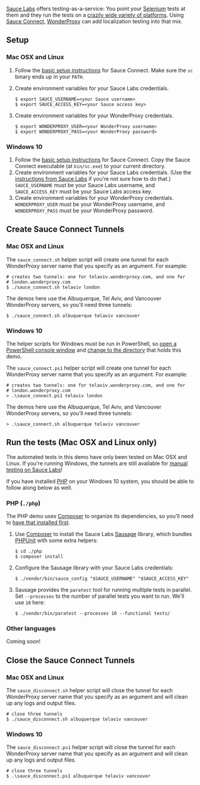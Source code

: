 [Sauce Labs](https://saucelabs.com/) offers testing-as-a-service: You point
your [Selenium](http://seleniumhq.org) tests at them and they run the tests on a [crazily wide
variety of platforms](https://saucelabs.com/platforms). Using [Sauce
Connect](https://wiki.saucelabs.com/display/DOCS/Sauce+Connect+Proxy),
[WonderProxy](https://wonderproxy.com) can add localization testing into that
mix.

## Setup

### Mac OSX and Linux

1. Follow the [basic setup
   instructions](https://wiki.saucelabs.com/display/DOCS/Setting+Up+Sauce+Connect+Proxy)
   for Sauce Connect. Make sure the `sc` binary ends up in your `PATH`.
2. Create environment variables for your Sauce Labs credentials.
   
   ```
   $ export SAUCE_USERNAME=<your Sauce username>
   $ export SAUCE_ACCESS_KEY=<your Sauce access key>
   ```

3. Create environment variables for your WonderProxy credentials.

   ```
   $ export WONDERPROXY_USER=<your WonderProxy username>
   $ export WONDERPROXY_PASS=<your WonderProxy password>
   ```

### Windows 10

1. Follow the [basic setup
   instructions](https://wiki.saucelabs.com/display/DOCS/Setting+Up+Sauce+Connect+Proxy)
   for Sauce Connect. Copy the Sauce Connect executable (at `bin/sc.exe`) to
   your current directory.
2. Create environment variables for your Sauce Labs credentials. (Use the
   [instructions from Sauce
   Labs](https://wiki.saucelabs.com/display/DOCS/Best+Practice%3A+Use+Environment+Variables+for+Authentication+Credentials)
   if you're not sure how to do that.) `SAUCE_USERNAME` must be your Sauce Labs
   username, and `SAUCE_ACCESS_KEY` must be your Sauce Labs access key.
3. Create environment variables for your WonderProxy credentials.
   `WONDERPROXY_USER` must be your WonderProxy username, and
   `WONDERPROXY_PASS` must be your WonderProxy password.

## Create Sauce Connect Tunnels

### Mac OSX and Linux

The `sauce_connect.sh` helper script will create one tunnel for each
WonderProxy server name that you specify as an argument. For example:

```
# creates two tunnels: one for telaviv.wonderproxy.com, and one for
# london.wonderproxy.com
$ ./sauce_connect.sh telaviv london
```

The demos here use the Albuquerque, Tel Aviv, and Vancouver WonderProxy servers,
so you'll need three tunnels:

```
$ ./sauce_connect.sh albuquerque telaviv vancouver
```

### Windows 10

The helper scripts for Windows must be run in PowerShell, so [open a PowerShell
console window](https://docs.microsoft.com/en-us/powershell/scripting/setup/starting-windows-powershell?view=powershell-6)
and [change to the directory](https://docs.microsoft.com/en-us/powershell/scripting/getting-started/cookbooks/managing-current-location?view=powershell-6#setting-your-current-location-set-location)
that holds this demo.

The `sauce_connect.ps1` helper script will create one tunnel for each
WonderProxy server name that you specify as an argument. For example:

```
# creates two tunnels: one for telaviv.wonderproxy.com, and one for
# london.wonderproxy.com
> .\sauce_connect.ps1 telaviv london
```

The demos here use the Albuquerque, Tel Aviv, and Vancouver WonderProxy servers,
so you'll need three tunnels:

```
> .\sauce_connect.sh albuquerque telaviv vancouver
```

## Run the tests (Mac OSX and Linux only)

The automated tests in this demo have only been tested on Mac OSX and Linux. If
you're running Windows, the tunnels are still available for [manual testing on
Sauce Labs](https://wiki.saucelabs.com/display/DOCS/Running+Live+Website+Tests)!

If you have installed [PHP](https://php.net) on your Windows 10 system,
you should be able to follow along below as well.

### PHP (`./php`)

The PHP demo uses [Composer](https://getcomposer.org) to organize its
dependencies, so you'll need to
[have that installed first](https://getcomposer.org/doc/00-intro.md#installation-linux-unix-osx).

1. Use [Composer](https://getcomposer.org) to install the Sauce Labs
   [Sausage](https://github.com/jlipps/sausage) library, which bundles
   [PHPUnit](https://phpunit.d) with some extra helpers:

   ```
   $ cd ./php
   $ composer install
   ```
2. Configure the Sausage library with your Sauce Labs credentials:
   
   ```
   $ ./vendor/bin/sauce_config "$SAUCE_USERNAME" "$SAUCE_ACCESS_KEY"
   ```
3. Sausage provides the `paratest` tool for running multiple tests in
   parallel. Set `--processes` to the number of parallel tests you want to run.
   We'll use `10` here:

   ```
   $ ./vendor/bin/paratest --processes 10 --functional tests/
   ```

### Other languages

Coming soon!

## Close the Sauce Connect Tunnels

### Mac OSX and Linux

The `sauce_disconnect.sh` helper script will close the tunnel for each
WonderProxy server name that you specify as an argument and will clean up any logs and
output files.

```
# close three tunnels
$ ./sauce_disconnect.sh albuquerque telaviv vancouver
```

### Windows 10

The `sauce_disconnect.ps1` helper script will close the tunnel for each
WonderProxy server name that you specify as an argument and will clean up any logs and
output files.

```
# close three tunnels
$ .\sauce_disconnect.ps1 albuquerque telaviv vancouver
```
